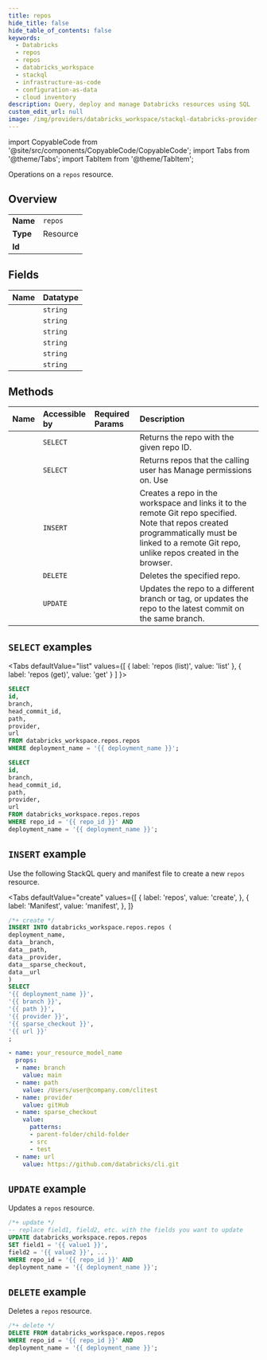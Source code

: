 ```yaml
---
title: repos
hide_title: false
hide_table_of_contents: false
keywords:
  - Databricks
  - repos
  - repos
  - databricks_workspace
  - stackql
  - infrastructure-as-code
  - configuration-as-data
  - cloud inventory
description: Query, deploy and manage Databricks resources using SQL
custom_edit_url: null
image: /img/providers/databricks_workspace/stackql-databricks-provider-featured-image.png
---
```


import CopyableCode from '@site/src/components/CopyableCode/CopyableCode';
import Tabs from '@theme/Tabs';
import TabItem from '@theme/TabItem';

Operations on a <code>repos</code> resource.  

## Overview
<table><tbody>
<tr><td><b>Name</b></td><td><code>repos</code></td></tr>
<tr><td><b>Type</b></td><td>Resource</td></tr>
<tr><td><b>Id</b></td><td><CopyableCode code="databricks_workspace.repos.repos" /></td></tr>
</tbody></table>

## Fields
| Name | Datatype |
|:-----|:---------|
| <CopyableCode code="id" /> | `string` |
| <CopyableCode code="branch" /> | `string` |
| <CopyableCode code="head_commit_id" /> | `string` |
| <CopyableCode code="path" /> | `string` |
| <CopyableCode code="provider" /> | `string` |
| <CopyableCode code="url" /> | `string` |

## Methods
| Name | Accessible by | Required Params | Description |
|:-----|:--------------|:----------------|:------------|
| <CopyableCode code="get" /> | `SELECT` | <CopyableCode code="repo_id, deployment_name" /> | Returns the repo with the given repo ID. |
| <CopyableCode code="list" /> | `SELECT` | <CopyableCode code="deployment_name" /> | Returns repos that the calling user has Manage permissions on. Use |
| <CopyableCode code="create" /> | `INSERT` | <CopyableCode code="deployment_name" /> | Creates a repo in the workspace and links it to the remote Git repo specified. Note that repos created programmatically must be linked to a remote Git repo, unlike repos created in the browser. |
| <CopyableCode code="delete" /> | `DELETE` | <CopyableCode code="repo_id, deployment_name" /> | Deletes the specified repo. |
| <CopyableCode code="update" /> | `UPDATE` | <CopyableCode code="repo_id, deployment_name" /> | Updates the repo to a different branch or tag, or updates the repo to the latest commit on the same branch. |

## `SELECT` examples

<Tabs
    defaultValue="list"
    values={[
        { label: 'repos (list)', value: 'list' },
        { label: 'repos (get)', value: 'get' }
    ]
}>
<TabItem value="list">

```sql
SELECT
id,
branch,
head_commit_id,
path,
provider,
url
FROM databricks_workspace.repos.repos
WHERE deployment_name = '{{ deployment_name }}';
```

</TabItem>
<TabItem value="get">

```sql
SELECT
id,
branch,
head_commit_id,
path,
provider,
url
FROM databricks_workspace.repos.repos
WHERE repo_id = '{{ repo_id }}' AND
deployment_name = '{{ deployment_name }}';
```

</TabItem>
</Tabs>

## `INSERT` example

Use the following StackQL query and manifest file to create a new <code>repos</code> resource.

<Tabs
    defaultValue="create"
    values={[
        { label: 'repos', value: 'create', },
        { label: 'Manifest', value: 'manifest', },
    ]}
>
<TabItem value="create">

```sql
/*+ create */
INSERT INTO databricks_workspace.repos.repos (
deployment_name,
data__branch,
data__path,
data__provider,
data__sparse_checkout,
data__url
)
SELECT 
'{{ deployment_name }}',
'{{ branch }}',
'{{ path }}',
'{{ provider }}',
'{{ sparse_checkout }}',
'{{ url }}'
;
```

</TabItem>
<TabItem value="manifest">

```yaml
- name: your_resource_model_name
  props:
  - name: branch
    value: main
  - name: path
    value: /Users/user@company.com/clitest
  - name: provider
    value: gitHub
  - name: sparse_checkout
    value:
      patterns:
      - parent-folder/child-folder
      - src
      - test
  - name: url
    value: https://github.com/databricks/cli.git

```

</TabItem>
</Tabs>

## `UPDATE` example

Updates a <code>repos</code> resource.

```sql
/*+ update */
-- replace field1, field2, etc. with the fields you want to update        
UPDATE databricks_workspace.repos.repos
SET field1 = '{{ value1 }}',
field2 = '{{ value2 }}', ...
WHERE repo_id = '{{ repo_id }}' AND
deployment_name = '{{ deployment_name }}';
```

## `DELETE` example

Deletes a <code>repos</code> resource.

```sql
/*+ delete */
DELETE FROM databricks_workspace.repos.repos
WHERE repo_id = '{{ repo_id }}' AND
deployment_name = '{{ deployment_name }}';
```
